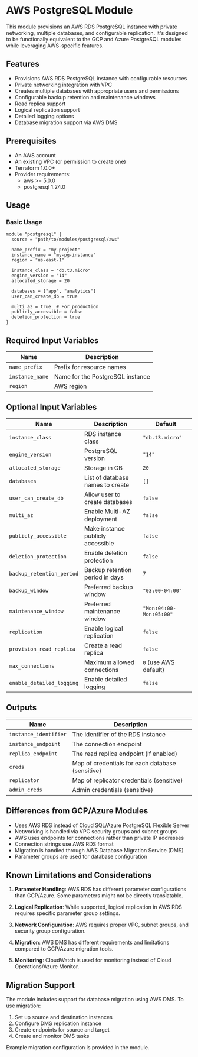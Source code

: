 # AWS PostgreSQL Module

This module provisions an AWS RDS PostgreSQL instance with private networking, multiple databases, and configurable replication. It's designed to be functionally equivalent to the GCP and Azure PostgreSQL modules while leveraging AWS-specific features.

## Features

- Provisions AWS RDS PostgreSQL instance with configurable resources
- Private networking integration with VPC
- Creates multiple databases with appropriate users and permissions
- Configurable backup retention and maintenance windows
- Read replica support
- Logical replication support
- Detailed logging options
- Database migration support via AWS DMS

## Prerequisites

- An AWS account
- An existing VPC (or permission to create one)
- Terraform 1.0.0+
- Provider requirements:
  - aws >= 5.0.0
  - postgresql 1.24.0

## Usage

### Basic Usage

```hcl
module "postgresql" {
  source = "path/to/modules/postgresql/aws"

  name_prefix = "my-project"
  instance_name = "my-pg-instance"
  region = "us-east-1"

  instance_class = "db.t3.micro"
  engine_version = "14"
  allocated_storage = 20

  databases = ["app", "analytics"]
  user_can_create_db = true

  multi_az = true  # For production
  publicly_accessible = false
  deletion_protection = true
}
```

## Required Input Variables

| Name | Description |
|------|-------------|
| `name_prefix` | Prefix for resource names |
| `instance_name` | Name for the PostgreSQL instance |
| `region` | AWS region |

## Optional Input Variables

| Name | Description | Default |
|------|-------------|---------|
| `instance_class` | RDS instance class | `"db.t3.micro"` |
| `engine_version` | PostgreSQL version | `"14"` |
| `allocated_storage` | Storage in GB | `20` |
| `databases` | List of database names to create | `[]` |
| `user_can_create_db` | Allow user to create databases | `false` |
| `multi_az` | Enable Multi-AZ deployment | `false` |
| `publicly_accessible` | Make instance publicly accessible | `false` |
| `deletion_protection` | Enable deletion protection | `false` |
| `backup_retention_period` | Backup retention period in days | `7` |
| `backup_window` | Preferred backup window | `"03:00-04:00"` |
| `maintenance_window` | Preferred maintenance window | `"Mon:04:00-Mon:05:00"` |
| `replication` | Enable logical replication | `false` |
| `provision_read_replica` | Create a read replica | `false` |
| `max_connections` | Maximum allowed connections | `0` (use AWS default) |
| `enable_detailed_logging` | Enable detailed logging | `false` |

## Outputs

| Name | Description |
|------|-------------|
| `instance_identifier` | The identifier of the RDS instance |
| `instance_endpoint` | The connection endpoint |
| `replica_endpoint` | The read replica endpoint (if enabled) |
| `creds` | Map of credentials for each database (sensitive) |
| `replicator` | Map of replicator credentials (sensitive) |
| `admin_creds` | Admin credentials (sensitive) |

## Differences from GCP/Azure Modules

- Uses AWS RDS instead of Cloud SQL/Azure PostgreSQL Flexible Server
- Networking is handled via VPC security groups and subnet groups
- AWS uses endpoints for connections rather than private IP addresses
- Connection strings use AWS RDS format
- Migration is handled through AWS Database Migration Service (DMS)
- Parameter groups are used for database configuration

## Known Limitations and Considerations

1. **Parameter Handling**: AWS RDS has different parameter configurations than GCP/Azure. Some parameters might not be directly translatable.

2. **Logical Replication**: While supported, logical replication in AWS RDS requires specific parameter group settings.

3. **Network Configuration**: AWS requires proper VPC, subnet groups, and security group configuration.

4. **Migration**: AWS DMS has different requirements and limitations compared to GCP/Azure migration tools.

5. **Monitoring**: CloudWatch is used for monitoring instead of Cloud Operations/Azure Monitor.

## Migration Support

The module includes support for database migration using AWS DMS. To use migration:

1. Set up source and destination instances
2. Configure DMS replication instance
3. Create endpoints for source and target
4. Create and monitor DMS tasks

Example migration configuration is provided in the module. 